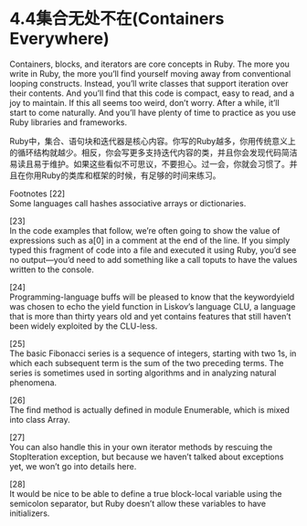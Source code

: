 4.4集合无处不在(Containers Everywhere)
====
Containers, blocks, and iterators are core concepts in Ruby. The more you write in Ruby, the more you’ll find yourself moving away from conventional looping constructs. Instead, you’ll write classes that support iteration over their contents. And you’ll find that this code is compact, easy to read, and a joy to maintain. If this all seems too weird, don’t worry. After a while, it’ll start to come naturally. And you’ll have plenty of time to practice as you use Ruby libraries and frameworks.

Ruby中，集合、语句块和迭代器是核心内容。你写的Ruby越多，你用传统意义上的循环结构就越少。相反，你会写更多支持迭代内容的类，并且你会发现代码简洁易读且易于维护。如果这些看似不可思议，不要担心。过一会，你就会习惯了。并且在你用Ruby的类库和框架的时候，有足够的时间来练习。

Footnotes
[22]	
Some languages call hashes ​associative arrays​ or ​dictionaries​.

[23]	
In the code examples that follow, we’re often going to show the value of expressions such as ​a[0]​ in a comment at the end of the line. If you simply typed this fragment of code into a file and executed it using Ruby, you’d see no output—you’d need to add something like a call to ​puts​ to have the values written to the console.

[24]	
Programming-language buffs will be pleased to know that the keyword ​yield​ was chosen to echo the ​yield​ function in Liskov’s language CLU, a language that is more than thirty years old and yet contains features that still haven’t been widely exploited by the CLU-less.

[25]	
The basic Fibonacci series is a sequence of integers, starting with two 1s, in which each subsequent term is the sum of the two preceding terms. The series is sometimes used in sorting algorithms and in analyzing natural phenomena.

[26]	
The ​find​ method is actually defined in module ​Enumerable​, which is mixed into class ​Array​.

[27]	
You can also handle this in your own iterator methods by rescuing the ​StopIteration​ exception, but because we haven’t talked about exceptions yet, we won’t go into details here.

[28]	
It would be nice to be able to define a true block-local variable using the semicolon separator, but Ruby doesn’t allow these variables to have initializers.